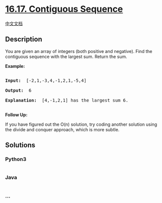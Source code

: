 # [16.17. Contiguous Sequence](https://leetcode-cn.com/problems/contiguous-sequence-lcci)

[中文文档](/lcci/16.17.Contiguous%20Sequence/README.md)

## Description
<p>You are given an array of integers (both positive and negative). Find the contiguous sequence with the largest sum. Return the sum.</p>



<p><strong>Example: </strong></p>



<pre>

<strong>Input: </strong> [-2,1,-3,4,-1,2,1,-5,4]

<strong>Output: </strong> 6

<strong>Explanation: </strong> [4,-1,2,1] has the largest sum 6.

</pre>



<p><strong>Follow Up: </strong></p>



<p>If you have figured out the O(n) solution, try coding another solution using the divide and conquer approach, which is more subtle.</p>




## Solutions


### Python3

```python

```

### Java

```java

```

### ...
```

```
